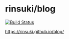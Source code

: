 # rinsuki/blog

[![Build Status](https://travis-ci.org/rinsuki/blog.svg?branch=master)](https://travis-ci.org/rinsuki/blog)

https://rinsuki.github.io/blog/

